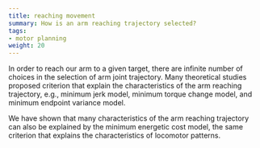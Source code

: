 ```yaml
---
title: reaching movement
summary: How is an arm reaching trajectory selected?
tags:
- motor planning
weight: 20
---
```



In order to reach our arm to a given target, there are infinite number of choices in the selection of arm joint trajectory.
Many theoretical studies proposed criterion that explain the characteristics of the arm reaching trajectory, e.g., minimum jerk model, minimum torque change model, and minimum endpoint variance model.

We have shown that many characteristics of the arm reaching trajectory can also be explained by the minimum energetic cost model, the same criterion that explains the characteristics of locomotor patterns.

<!--[Related papers](../papers/#planning)-->
